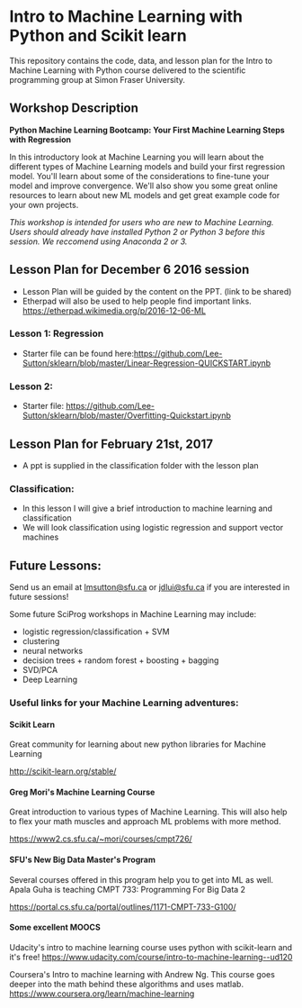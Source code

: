 # Intro to Machine Learning with Python and Scikit learn 
This repository contains the code, data, and lesson plan for the Intro to Machine Learning with Python course delivered to the scientific programming group at Simon Fraser University.

## Workshop Description
**Python Machine Learning Bootcamp: Your First Machine Learning Steps with Regression**

In this introductory look at Machine Learning  you will learn about the different types of Machine Learning models and build your first regression model. You'll learn about some of the considerations to fine-tune your model and improve convergence. We'll also show you some great online resources to learn about new ML models and get great example code for your own projects.

*This workshop is intended for users who are new to Machine Learning. Users should already have installed Python 2 or Python 3 before this session. We reccomend using Anaconda 2 or 3.*


## Lesson Plan for December 6 2016 session
- Lesson Plan will be guided by the content on the PPT. (link to be shared)
- Etherpad will also be used to help people find important links. https://etherpad.wikimedia.org/p/2016-12-06-ML

### Lesson 1: Regression
- Starter file can be found here:https://github.com/Lee-Sutton/sklearn/blob/master/Linear-Regression-QUICKSTART.ipynb

### Lesson 2:
- Starter file: https://github.com/Lee-Sutton/sklearn/blob/master/Overfitting-Quickstart.ipynb

## Lesson Plan for February 21st, 2017
- A ppt is supplied in the classification folder with the lesson plan

### Classification:
- In this lesson I will give a brief introduction to machine learning and classification
- We will look classification using logistic regression and support vector machines


## Future Lessons:
Send us an email at lmsutton@sfu.ca or jdlui@sfu.ca if you are interested in future sessions!

Some future SciProg  workshops in Machine Learning may include:
- logistic regression/classification + SVM
- clustering
- neural networks
- decision trees + random forest +  boosting + bagging
- SVD/PCA
- Deep Learning

### Useful links for your Machine Learning adventures:
#### Scikit Learn
Great community for learning about new python libraries for Machine Learning

http://scikit-learn.org/stable/

#### Greg Mori's Machine Learning Course
Great introduction to various types of Machine Learning. This will also help to flex your math muscles and approach ML problems with more method. 

https://www2.cs.sfu.ca/~mori/courses/cmpt726/

#### SFU's New Big Data Master's Program
Several courses offered in this program help you to get into ML as well. Apala Guha is teaching CMPT 733: Programming For Big Data 2

https://portal.cs.sfu.ca/portal/outlines/1171-CMPT-733-G100/

#### Some excellent MOOCS
Udacity's intro to machine learning course uses python with scikit-learn
and it's free!
https://www.udacity.com/course/intro-to-machine-learning--ud120

Coursera's Intro to machine learning with Andrew Ng. This course goes
deeper into the math behind these algorithms and uses matlab.
https://www.coursera.org/learn/machine-learning



